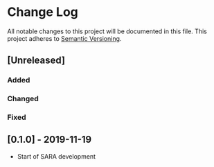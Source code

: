 # Change Log
All notable changes to this project will be documented in this file.
This project adheres to [Semantic Versioning](http://semver.org/).

## [Unreleased]
### Added


### Changed


### Fixed

## [0.1.0] - 2019-11-19
- Start of SARA development

